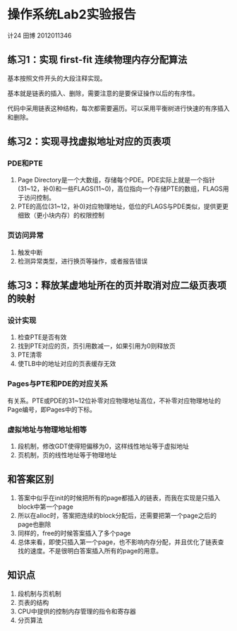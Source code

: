 # 操作系统Lab2实验报告
计24 田博 2012011346

## 练习1：实现 first-fit 连续物理内存分配算法
基本按照文件开头的大段注释实现。

基本就是链表的插入、删除，需要注意的是要保证操作以后的有序性。

代码中采用链表这种结构，每次都需要遍历。可以采用平衡树进行快速的有序插入和删除。

## 练习2：实现寻找虚拟地址对应的页表项
### PDE和PTE
1. Page Directory是一个大数组，存储每个PDE。PDE实际上就是一个指针(31~12，补0)和一些FLAGS(11~0)，高位指向一个存储PTE的数组，FLAGS用于访问控制。
2. PTE的高位(31~12，补0)对应物理地址，低位的FLAGS与PDE类似，提供更更细致（更小块内存）的权限控制

### 页访问异常
1. 触发中断
2. 检测异常类型，进行换页等操作，或者报告错误

## 练习3：释放某虚地址所在的页并取消对应二级页表项的映射
### 设计实现
1. 检查PTE是否有效
2. 找到PTE对应的页，页引用数减一，如果引用为0则释放页
3. PTE清零
4. 使TLB中的地址对应的页表缓存无效

### Pages与PTE和PDE的对应关系
有关系。PTE或PDE的31~12位补零对应物理地址高位，不补零对应物理地址的Page编号，即Pages中的下标。

### 虚拟地址与物理地址相等
1. 段机制，修改GDT使得短偏移为0，这样线性地址等于虚拟地址
2. 页机制，页的线性地址等于物理地址

## 和答案区别
1. 答案中似乎在init的时候把所有的page都插入的链表，而我在实现是只插入block中第一个page
2. 所以在alloc时，答案把连续的block分配后，还需要把第一个page之后的page也删除
3. 同样的，free的时候答案插入了多个page
4. 总体来看，即使只插入第一个page，也不影响内存分配，并且优化了链表查找的速度。不是很明白答案插入所有的page的用意。

## 知识点
1. 段机制与页机制
2. 页表的结构
3. CPU中提供的控制内存管理的指令和寄存器
4. 分页算法